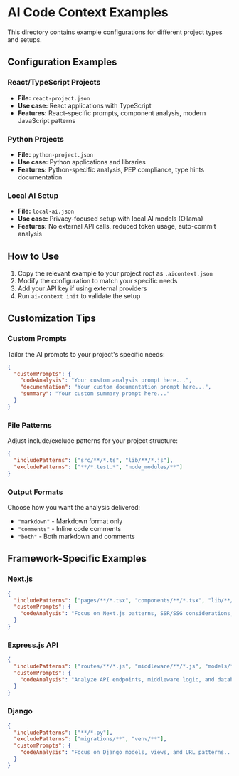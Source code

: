 # AI Code Context Examples

This directory contains example configurations for different project types and setups.

## Configuration Examples

### React/TypeScript Projects

- **File:** `react-project.json`
- **Use case:** React applications with TypeScript
- **Features:** React-specific prompts, component analysis, modern JavaScript patterns

### Python Projects

- **File:** `python-project.json`
- **Use case:** Python applications and libraries
- **Features:** Python-specific analysis, PEP compliance, type hints documentation

### Local AI Setup

- **File:** `local-ai.json`
- **Use case:** Privacy-focused setup with local AI models (Ollama)
- **Features:** No external API calls, reduced token usage, auto-commit analysis

## How to Use

1. Copy the relevant example to your project root as `.aicontext.json`
2. Modify the configuration to match your specific needs
3. Add your API key if using external providers
4. Run `ai-context init` to validate the setup

## Customization Tips

### Custom Prompts

Tailor the AI prompts to your project's specific needs:

```json
{
  "customPrompts": {
    "codeAnalysis": "Your custom analysis prompt here...",
    "documentation": "Your custom documentation prompt here...",
    "summary": "Your custom summary prompt here..."
  }
}
```

### File Patterns

Adjust include/exclude patterns for your project structure:

```json
{
  "includePatterns": ["src/**/*.ts", "lib/**/*.js"],
  "excludePatterns": ["**/*.test.*", "node_modules/**"]
}
```

### Output Formats

Choose how you want the analysis delivered:

- `"markdown"` - Markdown format only
- `"comments"` - Inline code comments
- `"both"` - Both markdown and comments

## Framework-Specific Examples

### Next.js

```json
{
  "includePatterns": ["pages/**/*.tsx", "components/**/*.tsx", "lib/**/*.ts"],
  "customPrompts": {
    "codeAnalysis": "Focus on Next.js patterns, SSR/SSG considerations, and API routes..."
  }
}
```

### Express.js API

```json
{
  "includePatterns": ["routes/**/*.js", "middleware/**/*.js", "models/**/*.js"],
  "customPrompts": {
    "codeAnalysis": "Analyze API endpoints, middleware logic, and database interactions..."
  }
}
```

### Django

```json
{
  "includePatterns": ["**/*.py"],
  "excludePatterns": ["migrations/**", "venv/**"],
  "customPrompts": {
    "codeAnalysis": "Focus on Django models, views, and URL patterns..."
  }
}
```
